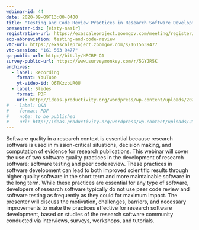 ```yaml
---
webinar-id: 44
date: 2020-09-09T13:00-0400
title: "Testing and Code Review Practices in Research Software Development"
presenter-ids: [eisty-nasir]
registration-url: https://exascaleproject.zoomgov.com/meeting/register/vJIscu-rpz8tHSl-MeswznBzjweQ4c9fR2s
ecp-abbreviation: testing-and-code-review
vtc-url: https://exascaleproject.zoomgov.com/s/1615639477 
vtc-session: "161 563 9477"
qa-public-url: http://bit.ly/HPCBP-QA
survey-public-url: https://www.surveymonkey.com/r/5GYJR5K
archives:
  - label: Recording
    format: YouTube
    yt-video-id: Q6TKzzbUR0U
  - label: Slides
    format: PDF
    url: http://ideas-productivity.org/wordpress/wp-content/uploads/2020/09/webinar044-testingandreview.pdf
#  - label: Q&A
#    format: PDF
#    note: to be published
#    url: http://ideas-productivity.org/wordpress/wp-content/uploads/2020/07/webinar043-spack-qa.pdf
---
```

Software quality in a research context is essential because research software is used in mission-critical situations, decision making, and computation of evidence for research publications. This webinar will cover the use of two software quality practices in the development of research software: software testing and peer code review. These practices in software development can lead to both improved scientific results through higher quality software in the short term and more maintainable software in the long term. While these practices are essential for any type of software, developers of research software typically do not use peer code review and software testing as frequently as they could for maximum impact. The presenter will discuss the motivation, challenges, barriers, and necessary improvements to make the practices effective for research software development, based on studies of the research software community conducted via interviews, surveys, workshops, and tutorials.